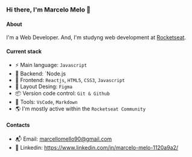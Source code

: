 ### Hi there, I'm Marcelo Melo 👋

#### About
I'm a Web Developer. And, I'm studyng web development at [Rocketseat](https://www.rocketseat.com.br/).

#### Current stack
- ⚡️ Main language: `Javascript`
- 📡 Backend: `Node.js
- 🎉 Frontend: `Reactjs`, `HTML5`, `CSS3`, `Javascript`
- 🎨 Layout Desing: `Figma`
- 📦️ Version code control:  `Git & Github`
- 🔨 Tools: `VsCode`, `Markdown`
- 🌎 I'm mostly active within the `Rocketseat Community`

#### Contacts

-  📬 Email: marcellomello90@gmail.com
- 👤 Linkedin: https://www.linkedin.com/in/marcelo-melo-1120a9a2/
